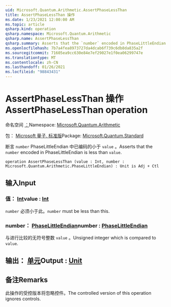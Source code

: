 ```yaml
---
uid: Microsoft.Quantum.Arithmetic.AssertPhaseLessThan
title: AssertPhaseLessThan 操作
ms.date: 1/23/2021 12:00:00 AM
ms.topic: article
qsharp.kind: operation
qsharp.namespace: Microsoft.Quantum.Arithmetic
qsharp.name: AssertPhaseLessThan
qsharp.summary: Asserts that the `number` encoded in PhaseLittleEndian is less than `value`.
ms.openlocfilehash: 7b7a4fea8973727da4dcab6f739c6db8da835a2f
ms.sourcegitcommit: 71605ea9cc630e84e7ef29027e1f0ea06299747e
ms.translationtype: MT
ms.contentlocale: zh-CN
ms.lasthandoff: 01/26/2021
ms.locfileid: "98843431"
---
```

# <a name="assertphaselessthan-operation"></a><span data-ttu-id="3ff9c-102">AssertPhaseLessThan 操作</span><span class="sxs-lookup"><span data-stu-id="3ff9c-102">AssertPhaseLessThan operation</span></span>

<span data-ttu-id="3ff9c-103">命名空间 [：](xref:Microsoft.Quantum.Arithmetic)</span><span class="sxs-lookup"><span data-stu-id="3ff9c-103">Namespace: [Microsoft.Quantum.Arithmetic](xref:Microsoft.Quantum.Arithmetic)</span></span>

<span data-ttu-id="3ff9c-104">包： [Microsoft 量子. 标准版](https://nuget.org/packages/Microsoft.Quantum.Standard)</span><span class="sxs-lookup"><span data-stu-id="3ff9c-104">Package: [Microsoft.Quantum.Standard](https://nuget.org/packages/Microsoft.Quantum.Standard)</span></span>


<span data-ttu-id="3ff9c-105">断言 `number` PhaseLittleEndian 中已编码的小于 `value` 。</span><span class="sxs-lookup"><span data-stu-id="3ff9c-105">Asserts that the `number` encoded in PhaseLittleEndian is less than `value`.</span></span>

```qsharp
operation AssertPhaseLessThan (value : Int, number : Microsoft.Quantum.Arithmetic.PhaseLittleEndian) : Unit is Adj + Ctl
```


## <a name="input"></a><span data-ttu-id="3ff9c-106">输入</span><span class="sxs-lookup"><span data-stu-id="3ff9c-106">Input</span></span>

### <a name="value--int"></a><span data-ttu-id="3ff9c-107">值： [Int](xref:microsoft.quantum.lang-ref.int)</span><span class="sxs-lookup"><span data-stu-id="3ff9c-107">value : [Int](xref:microsoft.quantum.lang-ref.int)</span></span>

<span data-ttu-id="3ff9c-108">`number` 必须小于此。</span><span class="sxs-lookup"><span data-stu-id="3ff9c-108">`number` must be less than this.</span></span>


### <a name="number--phaselittleendian"></a><span data-ttu-id="3ff9c-109">number： [PhaseLittleEndian](xref:Microsoft.Quantum.Arithmetic.PhaseLittleEndian)</span><span class="sxs-lookup"><span data-stu-id="3ff9c-109">number : [PhaseLittleEndian](xref:Microsoft.Quantum.Arithmetic.PhaseLittleEndian)</span></span>

<span data-ttu-id="3ff9c-110">与进行比较的无符号整数 `value` 。</span><span class="sxs-lookup"><span data-stu-id="3ff9c-110">Unsigned integer which is compared to `value`.</span></span>



## <a name="output--unit"></a><span data-ttu-id="3ff9c-111">输出： [单元](xref:microsoft.quantum.lang-ref.unit)</span><span class="sxs-lookup"><span data-stu-id="3ff9c-111">Output : [Unit](xref:microsoft.quantum.lang-ref.unit)</span></span>



## <a name="remarks"></a><span data-ttu-id="3ff9c-112">备注</span><span class="sxs-lookup"><span data-stu-id="3ff9c-112">Remarks</span></span>

<span data-ttu-id="3ff9c-113">此操作的受控版本将忽略控件。</span><span class="sxs-lookup"><span data-stu-id="3ff9c-113">The controlled version of this operation ignores controls.</span></span>